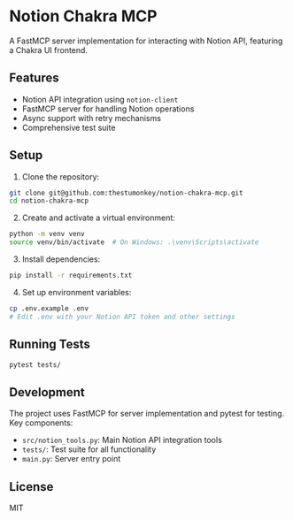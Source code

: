 # Notion Chakra MCP

A FastMCP server implementation for interacting with Notion API, featuring a Chakra UI frontend.

## Features

- Notion API integration using `notion-client`
- FastMCP server for handling Notion operations
- Async support with retry mechanisms
- Comprehensive test suite

## Setup

1. Clone the repository:
```bash
git clone git@github.com:thestumonkey/notion-chakra-mcp.git
cd notion-chakra-mcp
```

2. Create and activate a virtual environment:
```bash
python -m venv venv
source venv/bin/activate  # On Windows: .\venv\Scripts\activate
```

3. Install dependencies:
```bash
pip install -r requirements.txt
```

4. Set up environment variables:
```bash
cp .env.example .env
# Edit .env with your Notion API token and other settings
```

## Running Tests

```bash
pytest tests/
```

## Development

The project uses FastMCP for server implementation and pytest for testing. Key components:

- `src/notion_tools.py`: Main Notion API integration tools
- `tests/`: Test suite for all functionality
- `main.py`: Server entry point

## License

MIT 